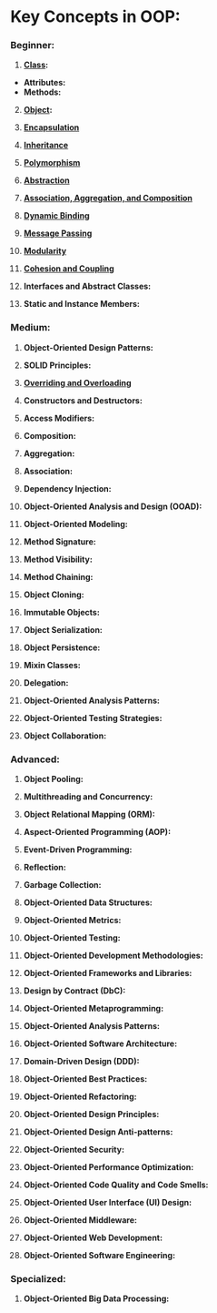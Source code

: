 # Key Concepts in OOP:

### Beginner:

1. **[Class](https://github.com/m-mdy-m/algorithms-data-structures/blob/main/2.OOP/concepts/1-class.md):**

- **Attributes:**
- **Methods:**

2. **[Object](https://github.com/m-mdy-m/algorithms-data-structures/blob/main/2.OOP/concepts/2-Object.md):**

3. **[Encapsulation](https://github.com/m-mdy-m/algorithms-data-structures/blob/main/2.OOP/concepts/3.Encapsulation.md)**

4. **[Inheritance](https://github.com/m-mdy-m/algorithms-data-structures/blob/main/2.OOP/concepts/4.Inheritance.md)**

5. **[Polymorphism](https://github.com/m-mdy-m/algorithms-data-structures/blob/main/2.OOP/concepts/5.Polymorphism.md)**

6. **[Abstraction](https://github.com/m-mdy-m/algorithms-data-structures/blob/main/2.OOP/concepts/6.Abstraction.md)**

7. **[Association, Aggregation, and Composition](https://github.com/m-mdy-m/algorithms-data-structures/blob/main/2.OOP/concepts/7.AAC.md)**

8. **[Dynamic Binding](https://github.com/m-mdy-m/algorithms-data-structures/blob/main/2.OOP/concepts/8.DynamicBinding.md)**

9. **[Message Passing](https://github.com/m-mdy-m/algorithms-data-structures/blob/main/2.OOP/concepts/9.MessagePassing.md)**

10. **[Modularity](https://github.com/m-mdy-m/algorithms-data-structures/blob/main/2.OOP/concepts/10.Modularity.md)**

11. **[Cohesion and Coupling](https://github.com/m-mdy-m/algorithms-data-structures/blob/main/2.OOP/concepts/11.CohesionAndCoupling.md)**

12. **Interfaces and Abstract Classes:**

13. **Static and Instance Members:**

### Medium:

1. **Object-Oriented Design Patterns:**

2. **SOLID Principles:**

3. **[Overriding and Overloading](https://github.com/m-mdy-m/algorithms-data-structures/blob/main/2.OOP/concepts/12.OverridingAndOverloading.md)**

4. **Constructors and Destructors:**

5. **Access Modifiers:**

6. **Composition:**

7. **Aggregation:**

8. **Association:**

9. **Dependency Injection:**

10. **Object-Oriented Analysis and Design (OOAD):**

11. **Object-Oriented Modeling:**

12. **Method Signature:**

13. **Method Visibility:**

14. **Method Chaining:**

15. **Object Cloning:**

16. **Immutable Objects:**

17. **Object Serialization:**

18. **Object Persistence:**

19. **Mixin Classes:**

20. **Delegation:**

21. **Object-Oriented Analysis Patterns:**

22. **Object-Oriented Testing Strategies:**

23. **Object Collaboration:**

### Advanced:

1. **Object Pooling:**

2. **Multithreading and Concurrency:**

3. **Object Relational Mapping (ORM):**

4. **Aspect-Oriented Programming (AOP):**

5. **Event-Driven Programming:**

6. **Reflection:**

7. **Garbage Collection:**

8. **Object-Oriented Data Structures:**

9. **Object-Oriented Metrics:**

10. **Object-Oriented Testing:**

11. **Object-Oriented Development Methodologies:**

12. **Object-Oriented Frameworks and Libraries:**

13. **Design by Contract (DbC):**

14. **Object-Oriented Metaprogramming:**

15. **Object-Oriented Analysis Patterns:**

16. **Object-Oriented Software Architecture:**

17. **Domain-Driven Design (DDD):**

18. **Object-Oriented Best Practices:**

19. **Object-Oriented Refactoring:**

20. **Object-Oriented Design Principles:**

21. **Object-Oriented Design Anti-patterns:**

22. **Object-Oriented Security:**

23. **Object-Oriented Performance Optimization:**

24. **Object-Oriented Code Quality and Code Smells:**

25. **Object-Oriented User Interface (UI) Design:**

26. **Object-Oriented Middleware:**

27. **Object-Oriented Web Development:**

28. **Object-Oriented Software Engineering:**

### Specialized:

1. **Object-Oriented Big Data Processing:**
